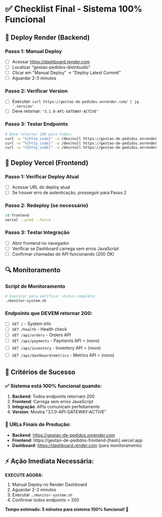 # ✅ Checklist Final - Sistema 100% Funcional

## 🎯 Deploy Render (Backend)

### Passo 1: Manual Deploy
- [ ] Acessar https://dashboard.render.com  
- [ ] Localizar "gestao-pedidos-distribuido"
- [ ] Clicar em "Manual Deploy" → "Deploy Latest Commit"
- [ ] Aguardar 2-3 minutos

### Passo 2: Verificar Version
- [ ] Executar: `curl https://gestao-de-pedidos.onrender.com/ | jq '.version'`
- [ ] Deve retornar: `"3.1.0-API-GATEWAY-ACTIVE"`

### Passo 3: Testar Endpoints
```bash
# Deve retornar 200 para todos:
curl -w "%{http_code}" -o /dev/null https://gestao-de-pedidos.onrender.com/api/payments
curl -w "%{http_code}" -o /dev/null https://gestao-de-pedidos.onrender.com/api/inventory  
curl -w "%{http_code}" -o /dev/null https://gestao-de-pedidos.onrender.com/api/dashboard/metrics
```

## 🎯 Deploy Vercel (Frontend)

### Passo 1: Verificar Deploy Atual
- [ ] Acessar URL do deploy atual
- [ ] Se houver erro de autenticação, prosseguir para Passo 2

### Passo 2: Redeploy (se necessário)
```bash
cd frontend
vercel --prod --force
```

### Passo 3: Testar Integração
- [ ] Abrir frontend no navegador
- [ ] Verificar se Dashboard carrega sem erros JavaScript
- [ ] Confirmar chamadas de API funcionando (200 OK)

## 🔍 Monitoramento 

### Script de Monitoramento
```bash
# Executar para verificar status completo:
./monitor-system.sh
```

### Endpoints que DEVEM retornar 200:
- [ ] `GET /` - System info
- [ ] `GET /health` - Health check  
- [ ] `GET /api/orders` - Orders API
- [ ] `GET /api/payments` - Payments API ⭐ (novo)
- [ ] `GET /api/inventory` - Inventory API ⭐ (novo)  
- [ ] `GET /api/dashboard/metrics` - Metrics API ⭐ (novo)

## 🎉 Critérios de Sucesso

### ✅ Sistema está 100% funcional quando:
1. **Backend**: Todos endpoints retornam 200
2. **Frontend**: Carrega sem erros JavaScript  
3. **Integração**: APIs comunicam perfeitamente
4. **Version**: Mostra "3.1.0-API-GATEWAY-ACTIVE"

### 🚀 URLs Finais de Produção:
- **Backend**: https://gestao-de-pedidos.onrender.com
- **Frontend**: https://gestao-de-pedidos-frontend-[hash].vercel.app  
- **Dashboard**: https://dashboard.render.com (para monitoramento)

## ⚡ Ação Imediata Necessária:

**EXECUTE AGORA:**
1. Manual Deploy no Render Dashboard
2. Aguardar 2-3 minutos
3. Executar `./monitor-system.sh`  
4. Confirmar todos endpoints = 200

**Tempo estimado: 5 minutos para sistema 100% funcional! 🚀**